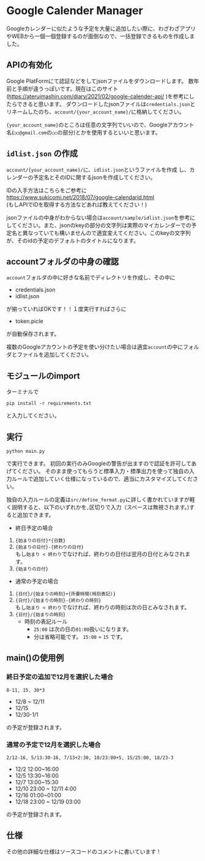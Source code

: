 # Google Calender Manager
Googleカレンダーに似たような予定を大量に追加したい際に、わざわざアプリやWEBから一個一個登録するのが面倒なので、一括登録できるものを作成しました。


## APIの有効化
Google PlatFormにて認証などをしてjsonファイルをダウンロードします。
数年前と手順が違うっぽいです。現在はこのサイト(https://ateruimashin.com/diary/2021/02/google-calender-api/ )を参考にしたらできると思います。
ダウンロードしたjsonファイルは`credentials.json`とリネームしたのち、`account/{your_account_name}/`に格納してください。

`{your_account_name}`のところは任意の文字列でいいので、Googleアカウント名(`○○@gmail.com`の`○○`の部分)とかを使用するといいと思います。

## `idlist.json` の作成
`account/{your_account_name}/`に、`idlist.json`というファイルを作成
し、カレンダーの予定名とそのIDに関するjsonを作成してください。

IDの入手方法はこちらをご参考に \
https://www.sukicomi.net/2018/07/google-calendarid.html \
(もしAPIでIDを取得する方法などあれば教えてください！)

jsonファイルの中身がわからない場合は`account/sample/idlist.json`を参考にしてください。また、jsonのkeyの部分の文字列は実際のマイカレンダーでの予定名と異なっていても構いませんので適宜変えてください。このkeyの文字列が、そのidの予定のデフォルトのタイトルになります。

## accountフォルダの中身の確認
`account`フォルダの中に好きな名前でディレクトリを作成し、その中に
- credentials.json
- idlist.json
  
が揃っていればOKです！！１度実行すればさらに
- token.picle
  
が自動保存されます。

複数のGoogleアカウントの予定を使い分けたい場合は適宜`account`の中にフォルダとファイルを追加してください。

## モジュールのimport
ターミナルで
```
pip install -r requirements.txt
```
と入力してください。

## 実行
```
python main.py
```
で実行できます。
初回の実行のみGoogleの警告が出ますので認証を許可してあげてください。
そのまま使ってもらうと標準入力・標準出力を使って独自の入力ルールで追加していく仕様になっているので、適当にカスタマイズしてください。

独自の入力ルールの定義は`src/define_format.py`に詳しく書かれていますが軽く説明すると、以下のいずれかを`,`区切りで入力（スペースは無視されます。)すると追加できます。

- 終日予定の場合
1. `{始まりの日付}*{日数}` 
1. `{始まりの日付}-{終わりの日付}` \
  もし`始まり < 終わり`でなければ、終わりの日付は翌月の日付とみなされます。
3. `{始まりの日付}` 
   
- 通常の予定の場合
1. `{日付}/{始まりの時刻}+{所要時間(時刻表記)}`
1. `{日付}/{始まりの時刻}-{終わりの時刻}` \
   もし`始まり < 終わり`でなければ、終わりの時刻は次の日とみなされます。
2. `{日付}/{始まりの時刻}`
    - 時刻の表記ルール
      - `25:00` は次の日の`01:00`扱いになります。
      - 分は省略可能です。  `15:00` = `15` です。

## main()の使用例
### 終日予定の追加で12月を選択した場合
```
8-11, 15, 30*3
```
- 12/8 ~ 12/11
- 12/15
- 12/30-1/1
  
の予定が登録されます。

### 通常の予定で12月を選択した場合
```
2/12-16, 5/13:30-16, 7/13+2:30, 10/23:00+5, 15/25:00, 18/23-3 
```
- 12/2 12:00~16:00
- 12/5 13:30~16:00
- 12/7 13:00~15:30
- 12/10 23:00 ~ 12/11 4:00
- 12/16 01:00~01:00
- 12/18 23:00 ~ 12/19 03:00

の予定が登録されます。


## 仕様
その他の詳細な仕様はソースコードのコメントに書いています！

   
  
